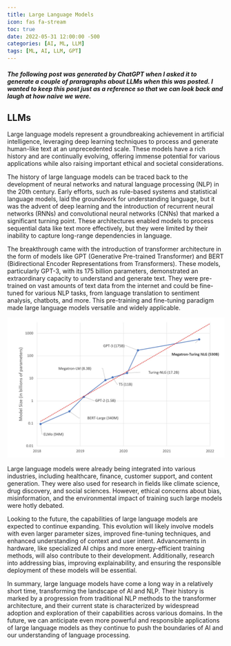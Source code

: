 ```yaml
---
title: Large Language Models
icon: fas fa-stream
toc: true
date: 2022-05-31 12:00:00 -500
categories: [AI, ML, LLM]
tags: [ML, AI, LLM, GPT]
---
```


#### _The following post was generated by ChatGPT when I asked it to generate a couple of praragraphs about LLMs when this was posted. I wanted to keep this post just as a reference so that we can look back and laugh at how naive we were._

## LLMs

Large language models represent a groundbreaking achievement in artificial intelligence, leveraging deep learning techniques to process and generate human-like text at an unprecedented scale. These models have a rich history and are continually evolving, offering immense potential for various applications while also raising important ethical and societal considerations.

The history of large language models can be traced back to the development of neural networks and natural language processing (NLP) in the 20th century. Early efforts, such as rule-based systems and statistical language models, laid the groundwork for understanding language, but it was the advent of deep learning and the introduction of recurrent neural networks (RNNs) and convolutional neural networks (CNNs) that marked a significant turning point. These architectures enabled models to process sequential data like text more effectively, but they were limited by their inability to capture long-range dependencies in language.

The breakthrough came with the introduction of transformer architecture in the form of models like GPT (Generative Pre-trained Transformer) and BERT (Bidirectional Encoder Representations from Transformers). These models, particularly GPT-3, with its 175 billion parameters, demonstrated an extraordinary capacity to understand and generate text. They were pre-trained on vast amounts of text data from the internet and could be fine-tuned for various NLP tasks, from language translation to sentiment analysis, chatbots, and more. This pre-training and fine-tuning paradigm made large language models versatile and widely applicable.

![LLM Size Chart](/assets/images/LLM_model_size.jpg)

Large language models were already being integrated into various industries, including healthcare, finance, customer support, and content generation. They were also used for research in fields like climate science, drug discovery, and social sciences. However, ethical concerns about bias, misinformation, and the environmental impact of training such large models were hotly debated.

Looking to the future, the capabilities of large language models are expected to continue expanding. This evolution will likely involve models with even larger parameter sizes, improved fine-tuning techniques, and enhanced understanding of context and user intent. Advancements in hardware, like specialized AI chips and more energy-efficient training methods, will also contribute to their development. Additionally, research into addressing bias, improving explainability, and ensuring the responsible deployment of these models will be essential.

In summary, large language models have come a long way in a relatively short time, transforming the landscape of AI and NLP. Their history is marked by a progression from traditional NLP methods to the transformer architecture, and their current state is characterized by widespread adoption and exploration of their capabilities across various domains. In the future, we can anticipate even more powerful and responsible applications of large language models as they continue to push the boundaries of AI and our understanding of language processing.
